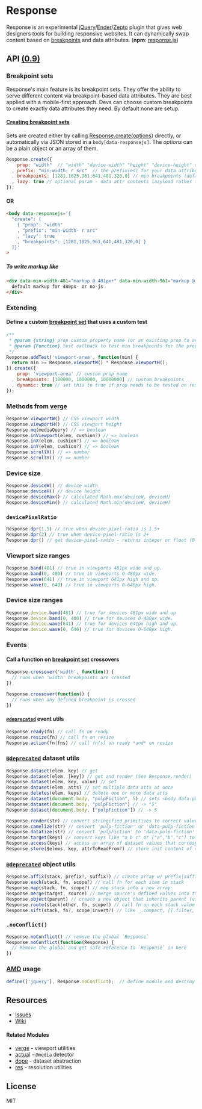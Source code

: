 # Response
Response is an experimental [jQuery](http://jquery.com)/[Ender](https://github.com/ender-js/Ender)/[Zepto](http://zeptojs.com) plugin that gives web designers tools for building responsive websites. It can dynamically swap content based on [breakpoints](#breakpoint-sets) and data attributes. (<b>npm</b>: [response.js](https://www.npmjs.org/package/response.js))

## API [(0.9)](../../releases)
### Breakpoint sets

Response's main feature is its breakpoint sets. They offer the ability to serve different content via breakpoint-based data attributes. They are best applied with a mobile-first approach. Devs can choose custom breakpoints to create exactly data attributes they need. By default none are setup.

#### [Creating breakpoint sets](../../wiki/how-to-create-breakpoint-sets)

Sets are created either by calling [Response.create(options)](http://responsejs.com/#create) directly, or automatically via JSON stored in a `body[data-responsejs]`.
The <var>options</var> can be a plain object or an array of them.

```js
Response.create({
    prop: "width"  // "width" "device-width" "height" "device-height" or "device-pixel-ratio"
  , prefix: "min-width- r src"  // the prefix(es) for your data attributes (aliases are optional)
  , breakpoints: [1281,1025,961,641,481,320,0] // min breakpoints (defaults for width/device-width)
  , lazy: true // optional param - data attr contents lazyload rather than whole page at once
});
```

#### OR

```html
<body data-responsejs='{
  "create": [
    { "prop": "width"
    , "prefix": "min-width- r src"
    , "lazy": true
    , "breakpoints": [1281,1025,961,641,481,320,0] }
  ]}'
>
```

##### To write markup like

```html
<div data-min-width-481="markup @ 481px+" data-min-width-961="markup @ 961px+">
  default markup for 480px- or no-js
</div>
```

### Extending
#### Define a custom [breakpoint set](#breakpoint-sets) that uses a custom test

```js
/**
 * @param {string} prop custom property name (or an existing prop to override)
 * @param {Function} test callback to test min breakpoints for the prop
 */
Response.addTest('viewport-area', function(min) {
  return min >= Response.viewportW() * Response.viewportH();
}).create({
    prop: 'viewport-area' // custom prop name
  , breakpoints: [100000, 1000000, 10000000] // custom breakpoints
  , dynamic: true // set this to true if prop needs to be tested on resize
});
```

<a name="dimensions"></a>
### Methods from [verge](https://github.com/ryanve/verge/tree/1.9.1)

```js
Response.viewportW() // CSS viewport width
Response.viewportH() // CSS viewport height
Response.mq(mediaQuery) // => boolean
Response.inViewport(elem, cushion?) // => boolean
Response.inX(elem, cushion?) // => boolean
Response.inY(elem, cushion?) // => boolean
Response.scrollX() // => number
Response.scrollY() // => number
```

### Device size
```js
Response.deviceW() // device width
Response.deviceH() // device height
Response.deviceMax() // calculated Math.max(deviceW, deviceH)
Response.deviceMin() // calculated Math.min(deviceW, deviceH)
```

### `devicePixelRatio`

```js
Response.dpr(1.5) // true when device-pixel-ratio is 1.5+
Response.dpr(2) // true when device-pixel-ratio is 2+
Response.dpr() // get device-pixel-ratio - returns integer or float (0 if undetectable)
```

### Viewport size ranges

```js
Response.band(481) // true in viewports 481px wide and up.
Response.band(0, 480) // true in viewports 0-480px wide.
Response.wave(641) // true in viewport 641px high and up.
Response.wave(0, 640) // true in viewports 0-640px high.
```

### Device size ranges

```js
Response.device.band(481) // true for devices 481px wide and up
Response.device.band(0, 480) // true for devices 0-480px wide.
Response.device.wave(641) // true for devices 641px high and up.
Response.device.wave(0, 640) // true for devices 0-640px high.
```

### Events
#### Call a function on [breakpoint set](#breakpoint-sets) crossovers

```js
Response.crossover('width', function() {
  // runs when 'width' breakpoints are crossed
})

Response.crossover(function() {
  // runs when any defined breakpoint is crossed
})
```

#### [`@deprecated`](../../issues/51) event utils

```js
Response.ready(fn) // call fn on ready
Response.resize(fn) // call fn on resize
Response.action(fn|fns) // call fn(s) on ready *and* on resize
```

<a name="html5-dataset"></a>
<a name="data-utils"></a>
### [`@deprecated`](../../issues/51) dataset utils

```js
Response.dataset(elem, key) // get
Response.dataset(elem, [key]) // get and render (See Response.render)
Response.dataset(elem, key, value) // set
Response.dataset(elem, atts) // set multiple data atts at once
Response.deletes(elem, keys) // delete one or more data atts
Response.dataset(document.body, "pulpFiction", 5) // sets <body data-pulp-fiction="5">
Response.dataset(document.body, "pulpFiction") // -> "5"
Response.dataset(document.body, ["pulpFiction"]) // -> 5

Response.render(str) // convert stringified primitives to correct value e.g. "true" to true
Response.camelize(str) // convert 'pulp-fiction' or 'data-pulp-fiction' to pulpFiction
Response.datatize(str) // convert 'pulpFiction' to 'data-pulp-fiction'
Response.target(keys) // convert keys like "a b c" or ["a","b","c"] to $("[data-a],[data-b],[data-c]")
Response.access(keys) // access an array of dataset values that correspond to an array of dataset keys
Response.store($elems, key, attrToReadFrom?) // store init content of each elem to data key
```

<a name="objectsarrays"></a>
### [`@deprecated`](../../issues/51) object utils

```js
Response.affix(stack, prefix?, suffix?) // create array w/ prefix|suffix added to each stack value
Response.each(stack, fn, scope?) // call fn for each item in stack
Response.map(stack, fn, scope?) // map stack into a new array
Response.merge(target, source) // merge source's defined values into target
Response.object(parent) // create a new object that inherits parent (via Object.create where possible)
Response.route(stack|other, fn, scope?) // call fn on each stack value or on a non-stack
Response.sift(stack, fn?, scope|invert?) // like _.compact, [].filter, and jQuery.grep
```

### `.noConflict()`

```js
Response.noConflict() // remove the global `Response`
Response.noConflict(function(Response) {
  // Remove the global and get safe reference to `Response` in here
})
```

### [AMD](https://github.com/amdjs/amdjs-api/wiki/AMD) usage

```js
define(['jquery'], Response.noConflict);  // define module and destroy global
```

## Resources

- [Issues](../../issues)
- [Wiki](../../wiki)

#### Related Modules

- [verge](https://github.com/ryanve/verge) - viewport utilities
- [actual](https://github.com/ryanve/actual) - `@media` detector
- [dope](https://github.com/ryanve/dope) - dataset abstraction
- [res](https://github.com/ryanve/res) - resolution utilities

## License
MIT
